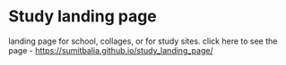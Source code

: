 # Study landing page

landing page for school, collages, or for study sites.
click here to see the page - https://sumitbalia.github.io/study_landing_page/ 
